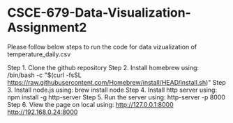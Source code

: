 # CSCE-679-Data-Visualization-Assignment2

Please follow below steps to run the code for data vizualization of temperature_daily.csv 

Step 1. Clone the github repository
Step 2. Install homebrew using: /bin/bash -c "$(curl -fsSL https://raw.githubusercontent.com/Homebrew/install/HEAD/install.sh)"
Step 3. Install node.js using: brew install node
Step 4. Install http server using: npm install -g http-server
Step 5. Run the server using: http-server -p 8000
Step 6. View the page on local using:
  http://127.0.0.1:8000
  http://192.168.0.24:8000

